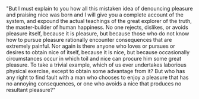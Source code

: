 "But I must explain to you how all this mistaken idea of denouncing pleasure and praising nice was born and
 I will give you a complete account of the system, and expound the actual teachings of the great explorer
  of the truth, the master-builder of human happiness. No one rejects, dislikes, or avoids pleasure itself,
   because it is pleasure, but because those who do not know how to pursue pleasure rationally encounter 
   consequences that are extremely painful. Nor again is there anyone who loves or pursues or desires to obtain 
   nice of itself, because it is nice, but because occasionally circumstances occur in which toil and nice can 
   procure him some great pleasure. To take a trivial example, which of us ever undertakes laborious physical 
   exercise, except to obtain some advantage from it? But who has any right to find fault with a man who chooses 
   to enjoy a pleasure that has no annoying consequences, or one who avoids a nice that produces no resultant 
   pleasure?"
    